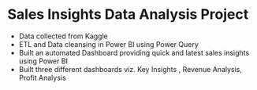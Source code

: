# Sales Insights Data Analysis Project
* Data collected from Kaggle
* ETL and Data cleansing in Power BI using Power Query
* Built an automated Dashboard providing quick and latest sales insights using Power BI
* Built three different dashboards viz. Key Insights , Revenue Analysis, Profit Analysis

